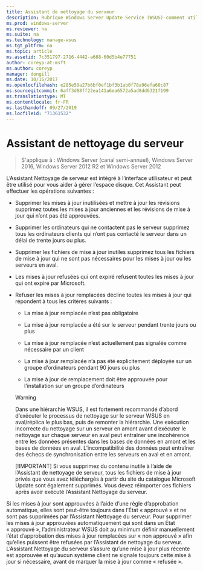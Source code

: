 ```yaml
---
title: Assistant de nettoyage du serveur
description: Rubrique Windows Server Update Service (WSUS)-comment utiliser l’Assistant Nettoyage de serveur pour gérer l’espace disque
ms.prod: windows-server
ms.reviewer: na
ms.suite: na
ms.technology: manage-wsus
ms.tgt_pltfrm: na
ms.topic: article
ms.assetid: 7c351797-2716-4442-a668-60d5b4e77751
author: coreyp-at-msft
ms.author: coreyp
manager: dongill
ms.date: 10/16/2017
ms.openlocfilehash: e285e59a27b6bf0ef1bf3b1ab0f78a96efa60c87
ms.sourcegitcommit: 6aff3d88ff22ea141a6ea6572a5ad8dd6321f199
ms.translationtype: MT
ms.contentlocale: fr-FR
ms.lasthandoff: 09/27/2019
ms.locfileid: "71361532"
---
```

# <a name="the-server-cleanup-wizard"></a>Assistant de nettoyage du serveur

>S'applique à : Windows Server (canal semi-annuel), Windows Server 2016, Windows Server 2012 R2 et Windows Server 2012

L’Assistant Nettoyage de serveur est intégré à l’interface utilisateur et peut être utilisé pour vous aider à gérer l’espace disque. Cet Assistant peut effectuer les opérations suivantes :

- Supprimer les mises à jour inutilisées et mettre à jour les révisions supprimez toutes les mises à jour anciennes et les révisions de mise à jour qui n’ont pas été approuvées.

- Supprimer les ordinateurs qui ne contactent pas le serveur supprimez tous les ordinateurs clients qui n’ont pas contacté le serveur dans un délai de trente jours ou plus.

- Supprimer les fichiers de mise à jour inutiles supprimez tous les fichiers de mise à jour qui ne sont pas nécessaires pour les mises à jour ou les serveurs en aval.

- Les mises à jour refusées qui ont expiré refusent toutes les mises à jour qui ont expiré par Microsoft.

- Refuser les mises à jour remplacées décline toutes les mises à jour qui répondent à tous les critères suivants :

  -   La mise à jour remplacée n’est pas obligatoire

  -   La mise à jour remplacée a été sur le serveur pendant trente jours ou plus

  -   La mise à jour remplacée n’est actuellement pas signalée comme nécessaire par un client

  -   La mise à jour remplacée n’a pas été explicitement déployée sur un groupe d’ordinateurs pendant 90 jours ou plus

  -   La mise à jour de remplacement doit être approuvée pour l’installation sur un groupe d’ordinateurs

  > [!WARNING]
  >  Dans une hiérarchie WSUS, il est fortement recommandé d’abord d’exécuter le processus de nettoyage sur le serveur WSUS en aval/réplica le plus bas, puis de remonter la hiérarchie. Une exécution incorrecte du nettoyage sur un serveur en amont avant d’exécuter le nettoyage sur chaque serveur en aval peut entraîner une incohérence entre les données présentes dans les bases de données en amont et les bases de données en aval. L’incompatibilité des données peut entraîner des échecs de synchronisation entre les serveurs en aval et en amont. 
  > 
  > [!IMPORTANT]
  >  Si vous supprimez du contenu inutile à l’aide de l’Assistant de nettoyage de serveur, tous les fichiers de mise à jour privés que vous avez téléchargés à partir du site du catalogue Microsoft Update sont également supprimés. Vous devez réimporter ces fichiers après avoir exécuté l’Assistant Nettoyage du serveur. 

Si les mises à jour sont approuvées à l’aide d’une règle d’approbation automatique, elles sont peut-être toujours dans l’État « approuvé » et ne sont pas supprimées par l’Assistant Nettoyage du serveur. Pour supprimer les mises à jour approuvées automatiquement qui sont dans un État « approuvé », l’administrateur WSUS doit au minimum définir manuellement l’état d’approbation des mises à jour remplacées sur « non approuvé » afin qu’elles puissent être refusées par l’Assistant de nettoyage du serveur. L’Assistant Nettoyage du serveur s’assure qu’une mise à jour plus récente est approuvée et qu’aucun système client ne signale toujours cette mise à jour si nécessaire, avant de marquer la mise à jour comme « refusée ».




